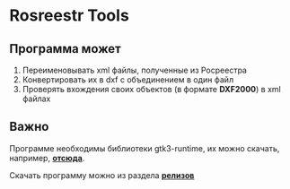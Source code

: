 # Rosreestr Tools

## Программа может

1. Переименовывать xml файлы, полученные из Росреестра
2. Конвертировать их в dxf с объединением в один файл
3. Проверять вхождения своих объектов (в формате **DXF2000**) в xml файлах

## Важно

Программе необходимы библиотеки gtk3-runtime, их можно скачать, например, [**отсюда**](https://github.com/tschoonj/GTK-for-Windows-Runtime-Environment-Installer/releases).

Скачать программу можно из раздела [**релизов**](https://github.com/Niakr1s/rr-tools-rs/releases)